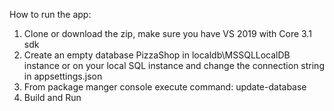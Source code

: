 How to run the app: 

1. Clone or download the zip, make sure you have VS 2019 with Core 3.1 sdk 
2. Create an empty database PizzaShop in localdb\MSSQLLocalDB instance 
or on your local SQL instance and change the connection string in appsettings.json
4. From package manger console execute command:  update-database
3. Build and Run 